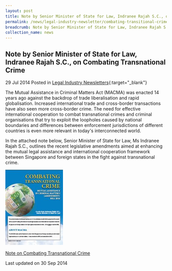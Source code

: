 ```yaml
---
layout: post
title: Note by Senior Minister of State for Law, Indranee Rajah S.C., on Combating Transnational Crime
permalink: /news/legal-industry-newsletter/combating-transitional-crime/
breadcrumb: Note by Senior Minister of State for Law, Indranee Rajah S.C., on Combating Transnational Crime
collection_name: news
---
```


<style>
  .image {width: 200px;}
  .image img {max-width: 100%;}
</style>

Note by Senior Minister of State for Law, Indranee Rajah S.C., on Combating Transnational Crime
---

29 Jul 2014 Posted in [Legal Industry Newsletters](/news/legal-industry-newsletters/){:target="_blank"}

The Mutual Assistance in Criminal Matters Act (MACMA) was enacted 14 years ago against the backdrop of trade liberalisation and rapid globalisation. Increased international trade and cross-border transactions have also seen more cross-border crime. The need for effective international cooperation to combat transnational crimes and criminal organisations that try to exploit the loopholes caused by national boundaries and differences between enforcement jurisdictions of different countries is even more relevant in today's interconnected world.


In the attached note below, Senior Minister of State for Law, Ms Indranee Rajah S.C., outlines the recent legislative amendments aimed at enhancing the mutual legal assistance and international cooperation framework between Singapore and foreign states in the fight against transnational crime.

<div class="image">
  <a href="/files/MACMA_2014_Newsletter.pdf/">
    <img src="/images/1412049820721.jpg/">
  </a>
</div>

<a href="/files/MACMA_2014_Newsletter.pdf/">Note on Combating Transnational Crime</a>

<p class="right-side-updated">Last updated on 30 Sep 2014</p>
